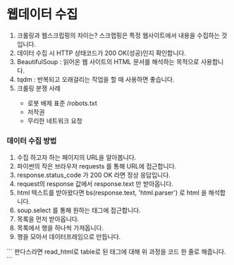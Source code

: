 # 웹데이터 수집

<ol>
  <li>크롤링과 웹스크립핑의 차이는? 스크랩핑은 특정 웹사이트에서 내용을 수집하는 것입니다.</li>
  <li>데이터 수집 시 HTTP 상태코드가 200 OK(성공)인지 확인합니다.</li>
  <li>BeautifulSoup : 읽어온 웹 사이트의 HTML 문서를 해석하는 목적으로 사용합니다.</li>
  <li>tqdm : 반복되고 오래걸리는 작업을 할 때 사용하면 좋습니다.</li>
  <li>크롤링 분쟁 사례</li>
  <ul>
  <li>로봇 배제 표준 /robots.txt</li>
  <li>저작권</li>
  <li>무리한 네트워크 요청</li>
  </ul>
 </ol> 

### 데이터 수집 방법

<ol>
  <li>수집 하고자 하는 페이지의 URL을 알아봅니다.</li>
  <li>파이썬의 작은 브라우저 requests 를 통해 URL에 접근합니다.</li>
  <li>response.status_code 가 200 OK 라면 정상 응답입니다.</li>
  <li>request의 response 값에서 response.text 만 받아옵니다.</li>
  <li>html 텍스트를 받아왔다면 bs(response.text, 'html.parser') 로 html 을 해석합니다.</li>
  <li>soup.select 를 통해 원하는 태그에 접근합니다.</li>
  <li>목록을 먼저 받아옵니다.</li>
  <li>목록에서 행을 하나씩 가져옵니다.</li>
  <li>행을 모아서 데이터프레임으로 만듭니다.</li>
</ol>
```
판다스라면 read_html로 table로 된 태그에 대해 위 과정을 코드 한 줄로 해줍니다.
```


